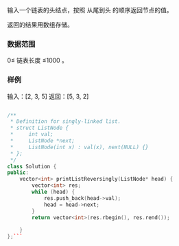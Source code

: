 输入一个链表的头结点，按照 从尾到头 的顺序返回节点的值。

返回的结果用数组存储。

### 数据范围
0≤
 链表长度 ≤1000
。

### 样例
输入：[2, 3, 5]
返回：[5, 3, 2]

```c++

/**
 * Definition for singly-linked list.
 * struct ListNode {
 *     int val;
 *     ListNode *next;
 *     ListNode(int x) : val(x), next(NULL) {}
 * };
 */
class Solution {
public:
    vector<int> printListReversingly(ListNode* head) {
        vector<int> res;
        while (head) {
            res.push_back(head->val);
            head = head->next;
        }
        return vector<int>(res.rbegin(), res.rend());
            
    }
};```
